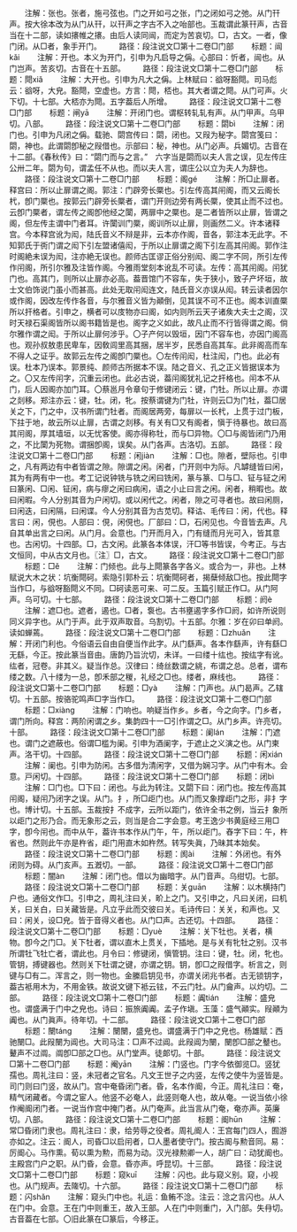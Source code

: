 <!-- { "loadSidebar": true } -->
　　注解：张也。张者，施弓弦也。门之开如弓之张，门之闭如弓之弛。从门幵声。按大徐本改为从门从幵，以幵声之字古不入之咍部也。玉裁谓此篆幵声，古音当在十二部，读如攐帷之攐。由后人读同闿，而定为苦哀切。□，古文。一者，像门闭。从□者，象手开门。
　　路径：段注说文□第十二卷□门部
　　标题：闿kǎi
　　注解：开也。本义为开门，引申为凡启导之偁。心部曰：忻者，闿也。从门岂声。苦亥切。古音在十五部。
　　路径：段注说文□第十二卷□门部
　　标题：閜xiǎ
　　注解：大开也。引申为凡大之偁。上林赋曰：谽呀豁閜。司马彪云：谽呀，大皃。豁閜，空虚也。方言：閜，桮也。其大者谓之閜。从门可声。火下切。十七部。大桮亦为閜。五字葢后人所增。
　　路径：段注说文□第十二卷□门部
　　标题：闸yā
　　注解：开闭门也。谓枢转轧轧有声。从门甲声。乌甲切。八部。
　　路径：段注说文□第十二卷□门部
　　标题：閟bì
　　注解：闭门也。引申为凡闭之偁。载驰、閟宫传曰：閟，闭也。又叚为秘字。閟宫笺曰：閟，神也。此谓閟卽秘之叚借也。示部曰：秘，神也。从门必声。兵媚切。古音在十二部。《春秋传》曰：“閟门而与之言。”　六字当是閟而以夫人言之误，见左传庄公卅二年。閟为句，谓孟任不从也。而以夫人言，谓庄公以立为夫人为辞也。
　　路径：段注说文□第十二卷□门部
　　标题：阁ɡé
　　注解：所□止扉者。释宫曰：所以止扉谓之阁。郭注：门辟旁长橜也。引左传高其闬阁，而又云阁长杙，卽门橜也。按郭云门辟旁长橜者，谓门开则边旁有两长橜，使其止而不过也。云卽门橜者，谓左传之阁卽他经之闑，两扉中之橜也。是二者皆所以止扉，皆谓之阁，但左传主谓中门者耳。许闑训门橜，阁训所以止扉，则画然二义。许本诸释宫。今本释宫讹为闳，陆氏音义不辩是非，云本亦作阁，音各，郭注本无此字。不知郭氏于衖门谓之闳下引左盟诸僖闳，于所以止扉谓之阁下引左高其闬阁。郭作注时阁絶未误为闳，注亦絶无误也。颜师古匡谬正俗分别闳、阁二字不同，所引左传作闬阁，所引尔雅及注皆作阁。今雅雨堂刻本讹乱不可读。左传：高其闬阁。闬犹门也。高其门，则所以止扉亦必高。葢晋馆门不容车，失于狭小，致子产坏垣，故士文伯饰说门虽小而甚高。此处无取闬闳连文，陆氏音义亦误从闳。转云读者因尔或作阁，因改左传作各音，与尔雅音义皆为顚倒，见其误不可不正也。阁本训直橜所以扞格者。引申之，横者可以庋物亦曰阁，如内则所云天子诸矦大夫士之阁，汉时天禄石渠阁皆所以阁书籍皆是也。阁字之义如此，故凡止而不行皆得谓之阁。倘尔雅作谓之闳。于所以止扉何涉乎。〇子产何以毁垣，因门不容车也，亦因门阁高也。观孙叔敖患民卑车，因敎闾里高其捆，居半岁，民悉自高其车。此非阁高而车不得人之证乎。故郭云左传之阁卽门橜也。〇左传闬闳，杜注闳，门也。此必有误。杜本乃误本。郭景纯、颜师古所据本不误。陆之音义、孔之正义皆据误本为之。〇又左传闬字，沉重云闭也。此必古说，葢闬阁犹礼记之扞格也。闬本不从门，后人因阁亦加门耳。〇蔡邕月令章句于修键闭云：键，门牡。所以止扉。亦谓之剡移。郑注亦云：键，牡。闭，牝。按蔡谓键为门牡，许则云□为门牡，葢□居关之下，门之中，汉书所谓门牡者。而阁居两旁，每扉以一长杙，上贯于过门板，下拄于地，故云所以止扉，古谓之剡移。有关有□又有阁者，愼于待暴也。故曰高其闬阁，厚其墙垣，以无忧客使。阁亦得称牡，而与□异物。〇□与阁皆闭门乃用之，不比闑为死物。谓捆卽阁，误矣。从门各声。古洛切。五部。
　　路径：段注说文□第十二卷□门部
　　标题：闲jiàn
　　注解：□也。隙者，壁际也。引申之，凡有两边有中者皆谓之隙。隙谓之闲。闲者，门开则中为际。凡罅缝皆曰闲，其为有两有中一也。考工记说钟铣与铣之闲曰铣闲，篆与篆、□与□、钲与钲之闲曰篆闲、□闲、钲闲，病与瘳之闲曰病闲，语之小止曰言之闲。闲者，稍暇也。故曰闲暇。今人分别其音为户闲切。或以闲代之。闲者，隙之可寻者也。故曰闲厕，曰闲迭，曰闲隔，曰闲谍。今人分别其音为古苋切。释诂、毛传曰：闲，代也。释言曰：闲，俔也。人部曰：俔，闲俔也。厂部曰：□，石闲见也。今音皆去声。凡自其单出言之曰闲。从门月。会意也。门开而月入，门有缝而月光可入，皆其意也。古闲切。十四部。□，古文闲。此篆各本体误，汗□等书皆误，今考正。与古文恒同，中从古文月也。〖注〗□，古文。
　　路径：段注说文□第十二卷□门部
　　标题：□ě
　　注解：门倾也。此与上閜篆各字各义。或合为一，非也。上林赋说大木之状：坑衡閜砢。索隐引郭朴云：坑衡閜砢者，揭蘖倾敌□也。按此閜字当作□，与谽呀豁閜义不同。□砢读恶可来、可二反。玉篇引赋正作□。从门阿声。乌可切。十七部。
　　路径：段注说文□第十二卷□门部
　　标题：阏è
　　注解：遮□也。遮者，遏也。□者，袌也。古书壅遏字多作□阏，如许所说则同义异字也。从门于声。此于双声取音。乌割切。十五部。尔雅：岁在卯曰单阏。读如蝉蔫。
　　路径：段注说文□第十二卷□门部
　　标题：□zhuǎn
　　注解：开闭门利也。今俗语云自由自便当作此字。从门繇声。各本作繇声，许有繇□无繇，今正。按此篆当音由。唐韵乃旨沇切，未详。一曰缕十纮也。按纮字有讹。纮者，冠卷。非其义。疑当作总。汉律曰：绮丝数谓之絩，布谓之总。总者，谓布缕之数。八十缕为一总，卽禾部之稯，礼经之□也。缕者，麻线也。
　　路径：段注说文□第十二卷□门部
　　标题：□yà
　　注解：门声也。从门曷声。乙辖切。十五部。按骆驼鸣声□字当作□。
　　路径：段注说文□第十二卷□门部
　　标题：□xiànɡ
　　注解：门响也。响疑当作乡。乡者，今之向字。门乡者，谓门所向。释宫：两阶闲谓之乡。集韵四十一□引作谓之□。从门乡声。许亮切。十部。
　　路径：段注说文□第十二卷□门部
　　标题：阑lán
　　注解：门遮也。谓门之遮蔽也。俗谓□槛为阑。引申为酒阑字，于遮止之义演之也。从门柬声。洛干切。十四部。
　　路径：段注说文□第十二卷□门部
　　标题：闲xián
　　注解：阑也。引申为防闲。古多借为清闲字，又借为娴习字。从门中有木。会意。戸闲切。十四部。
　　路径：段注说文□第十二卷□门部
　　标题：闭bì
　　注解：□门也。□下曰：闭也。与此为转注。又閟下曰：闭门也。按左传高其闬阁，疑闬乃闭字之误。从门。扌，所□歫门也。从门而又象撑歫门之形，非扌字也。博计切。十五部。玉裁按扌不成字，云所以距门，依许全书之例，当云扌象所以歫门之形乃合。而无象形之云，则当是合二字会意。考王逸少书黄庭经三用□字，卽今闬也。而中从午，葢许书本作从门午，午，所以歫门。舂字下曰：午，杵省也。然则此午亦是杵省，歫门用直木如杵然。转写失眞，乃昧其本始矣。
　　路径：段注说文□第十二卷□门部
　　标题：阂ài
　　注解：外闭也。有外闭则为碍。从门亥声。五漑切。一部。
　　路径：段注说文□第十二卷□门部
　　标题：闇àn
　　注解：闭门也。借以为幽暗字。从门音声。乌绀切。七部。
　　路径：段注说文□第十二卷□门部
　　标题：关ɡuān
　　注解：以木横持门户也。通俗文作□。引申之，周礼注曰关，畍上之门。又引申之，凡曰关闭，曰机关，曰关白，曰关藏皆是。凡立乎此而交彼曰关。毛诗传曰：关关，和声也。又曰：闲关，设□皃。皆于音得义者也。从门□声。古还切。十四部。
　　路径：段注说文□第十二卷□门部
　　标题：□yuè
　　注解：关下牡也。关者，横物。卽今之门□。关下牡者，谓以直木上贯关，下插地。是与关有牝牡之别。汉书所谓牡飞牡亡者，谓此也。月令曰：修键闭，愼管钥。注曰：键，牡。闭，牝也。管钥，搏键器也。然则关下牡谓之键，亦谓之钥。钥，卽□之叚借字。析言之，则键与□有二。浑言之，则一物也。金縢启钥见书，亦谓关闭兆书者。古无锁钥字，葢古袛用木为，不用金铁。故说文键下袛云铉，不云门牡。从门龠声。以灼切。二部。
　　路径：段注说文□第十二卷□门部
　　标题：阗tián
　　注解：盛皃也。谓盛满于门中之皃也。诗曰：振旅阗阗。孟子作塡。玉藻：盛气顚实。叚顚为阗也。从门眞声。待年切。十二部。
　　路径：段注说文□第十二卷□门部
　　标题：闛tánɡ
　　注解：闛闛，盛皃也。谓盛满于门中之皃也。杨雄赋：西驰闛□。此叚闛为阊也。大司马注：□声不过阊。此叚阊为闛，闛卽□部之鼞也。鼙声不过阘。阘卽□部之□也。从门堂声。徒郞切。十部。
　　路径：段注说文□第十二卷□门部
　　标题：阉yān
　　注解：门竖也。门字今依御览□。竖犹孺也。周礼注曰：竖，未冠者之官名。凡文王世子之内竖，左传之使牛为竖皆是。司门则曰门竖，故从门。宫中奄昏闭门者。昏，名本作阍，今正。周礼注曰：奄，精气闭藏者。今谓之宦人。他竖不必奄人，此竖则奄人也，故从奄。一说当依小徐作阉阍闭门者。一说当作宫中掩门者。从门奄声。此当言从门奄，奄亦声。英廉切。八部。
　　路径：段注说文□第十二卷□门部
　　标题：阍hūn
　　注解：常□昏闭门隶也。周礼注曰：隶，给劳辱之役者。周礼阍人：王宫每门四人，囿游亦如之。注云：阍人，司昏□以启闬者，□人墨者使守门。按古阍与勲音同。易：厉阍心。马作熏。荀以熏为勲，而易为动。汉光禄勲卿一人，胡广曰：动犹阍也。主殿宫门户之职。从门昏，会意。昏亦声。呼昆切。十三部。
　　路径：段注说文□第十二卷□门部
　　标题：窥kuī
　　注解：闪也。此与窥义别。窥，小视也。从门规声。去隓切。十六部。
　　路径：段注说文□第十二卷□门部
　　标题：闪shǎn
　　注解：窥头门中也。礼运：鱼鲔不淰。注云：淰之言闪也。从人在门中。会意。王在门中则重王，故入王部。人在门中则重门，入门部。失冄切。古音葢在七部。〇旧此篆在□篆后，今移正。
